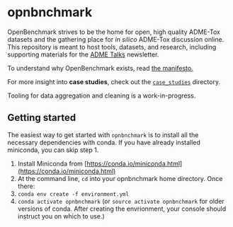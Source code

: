 # opnbnchmark

OpenBenchmark strives to be the home for open, high quality ADME-Tox datasets and the gathering place for _in silico_ ADME-Tox discussion online. This repository is meant to host tools, datasets, and research, including supporting materials for the [ADME Talks](https://opnbnch.substack.com/welcome) newsletter.

To understand why OpenBenchmark exists, read [the manifesto.](https://opnbnch.substack.com/p/a-paradise-deferred)

For more insight into **case studies**, check out the [`case_studies`](./case_studies) directory. 

Tooling for data aggregation and cleaning is a work-in-progress.

## Getting started

The easiest way to get started with `opnbnchmark` is to install all the necessary dependencies with conda. If you have already installed miniconda, you can skip step 1. 

1. Install Miniconda from [https://conda.io/miniconda.html](https://conda.io/miniconda.html)
2. At the command line, `cd` into your opnbnchmark home directory. Once there: 
3. `conda env create -f environment.yml`
4. `conda activate opnbnchmark` (or `source activate opnbnchmark` for older versions of conda. After creating the envrionment, your console should instruct you on which to use.)
